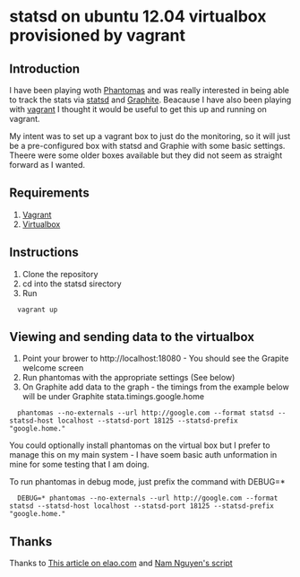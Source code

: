 # statsd on ubuntu 12.04 virtualbox provisioned by vagrant

## Introduction
I have been playing woth [Phantomas](https://github.com/macbre/phantomas) and was really interested in being able to track the stats via [statsd](https://github.com/etsy/statsd/) and [Graphite](http://graphite.wikidot.com/). Beacause I have also been playing with [vagrant](http://vagrantup.com) I thought it would be useful to get this up and running on vagrant.

My intent was to set up a vagrant box to just do the monitoring, so it will just be a pre-configured box with statsd and Graphie with some basic settings. Theere were some older boxes available but they did not seem as straight forward as I wanted.

## Requirements
1. [Vagrant](http://vagrantup.com)
1. [Virtualbox](https://www.virtualbox.org)

## Instructions
1. Clone the repository
1. cd into the statsd sirectory
1. Run

~~~~
  vagrant up
~~~~

## Viewing and sending data to the virtualbox
1. Point your brower to http://localhost:18080 - You should see the Grapite welcome screen
1. Run phantomas with the appropriate settings (See below)
1. On Graphite add data to the graph - the timings from the example below will be under Graphite stata.timings.google.home

~~~~
  phantomas --no-externals --url http://google.com --format statsd --statsd-host localhost --statsd-port 18125 --statsd-prefix "google.home."
~~~~

You could optionally install phantomas on the virtual box but I prefer to manage this on my main system - I have soem basic auth unformation in mine for some testing that I am doing.

To run phantomas in debug mode, just prefix the command with DEBUG=*

~~~~
  DEBUG=* phantomas --no-externals --url http://google.com --format statsd --statsd-host localhost --statsd-port 18125 --statsd-prefix "google.home."
~~~~

## Thanks
Thanks to [This article on elao.com](http://www.elao.com/blog/linux/install-stats-d-graphite-on-a-debian-server-to-monitor-a-symfony2-application-12.html) and [Nam Nguyen's script](https://github.com/gdbtek/setup-graphite)